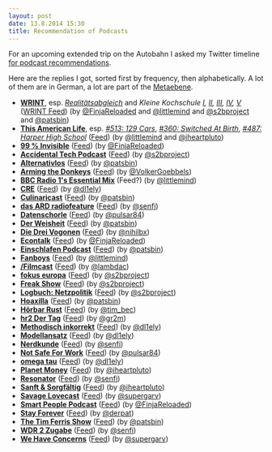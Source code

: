```yaml
---
layout: post
date: 13.8.2014 15:30
title: Recommendation of Podcasts
---
```

For an upcoming extended trip on the Autobahn I asked my Twitter timeline [for podcast recommendations](https://twitter.com/AndiH/status/499509850578370560).

Here are the replies I got, sorted first by frequency, then alphabetically. A lot of them are in German, a lot are part of the [Metaebene](http://metaebene.me/).

* [__WRINT__](http://www.wrint.de/), esp. [_Realitätsabgleich_](http://www.wrint.de/category/realitaetsabgleich/) and _Kleine Kochschule [I](http://www.wrint.de/2014/04/01/wr275-kleine-kochschule/), [II](http://www.wrint.de/2014/05/01/wr286-kleine-kochschule-ii/), [III](http://www.wrint.de/2014/05/22/wr291-kleine-kochschule-iii/), [IV](http://www.wrint.de/2014/06/25/wr304-kleine-kochschule-iv/), [V](http://www.wrint.de/2014/08/06/wr319-kleine-kochschule-v/)_ ([WRINT Feed](http://www.wrint.de/feed/podcast/)) (by [@FinjaReloaded](https://twitter.com/FinjaReloaded/status/499511408976216064) and [@littlemind](https://twitter.com/littlemind/status/499518038501523458) and [@s2bproject](https://twitter.com/s2bproject/status/499543043645931521) and [@patsbin](https://twitter.com/patsbin/status/499573915979907072))
* [__This American Life__](http://www.thisamericanlife.org/), esp. [_#513: 129 Cars_](http://www.thisamericanlife.org/radio-archives/episode/513/129-cars), [_#360: Switched At Birth_](http://www.thisamericanlife.org/radio-archives/episode/360/switched-at-birth), [_#487: Harper High School_](http://www.thisamericanlife.org/radio-archives/episode/487/harper-high-school-part-one) ([Feed](http://feeds.thisamericanlife.org/talpodcast)) (by [@littlemind](https://twitter.com/littlemind/status/499516473279512576) and [@iheartpluto](https://twitter.com/iheartpluto/status/499560453362958336))
* [__99 % Invisible__](http://99percentinvisible.org/) ([Feed](http://feeds.99percentinvisible.org/99percentinvisible)) (by [@FinjaReloaded](https://twitter.com/FinjaReloaded/status/499511408976216064))
* [__Accidental Tech Podcast__](http://atp.fm/) ([Feed](http://atp.fm/episodes?format=rss)) (by [@s2bproject](https://twitter.com/s2bproject/status/499543043645931521))
* [__Alternativlos__](http://alternativlos.org/) ([Feed](http://alternativlos.org/alternativlos.rss)) (by [@patsbin](https://twitter.com/patsbin/status/499551197616156672))
* [__Arming the Donkeys__](http://danariely.com/tag/arming-the-donkeys/) ([Feed](https://deimos.apple.com/WebObjects/Core.woa/Feed/new.duke.edu-dz.6309751656.06309751658)) (by [@VolkerGoebbels](https://twitter.com/VolkerGoebbels/status/506780620731990016))
* [__BBC Radio 1's Essential Mix__](http://www.bbc.co.uk/programmes/b006wkfp) (Feed?) (by [@littlemind](https://twitter.com/littlemind/status/499516473279512576))
* [__CRE__](http://cre.fm/) ([Feed](http://cre.fm/feed/m4a/)) (by [@dl1ely](https://twitter.com/dl1ely/status/499528366329188352))
* [__Culinaricast__](http://www.culinaricast.de/) ([Feed](http://www.culinaricast.de/feed/podcast/)) (by [@patsbin](https://twitter.com/patsbin/status/499551197616156672))
* [__das ARD radiofeature__](http://www.ard.de/home/radio/das_ARD_radiofeature/272100/index.html) ([Feed](http://www.ardmediathek.de/radio/das-ARD-radiofeature/Sendung?documentId=3743362&bcastId=3743362&rss=true)) (by [@senfi](https://twitter.com/senfi/status/499510737845649408))
* [__Datenschorle__](http://datenschorle.de/) ([Feed](http://datenschorle.de/feed)) (by [@pulsar84](https://twitter.com/pulsar84/status/499534666081509377))
* [__Der Weisheit__](http://blog.richter.fm/category/podcast/derweisheit/) ([Feed](http://blog.richter.fm/category/podcast/derweisheit/feed/)) (by [@patsbin](https://twitter.com/patsbin/status/499551197616156672))
* [__Die Drei Vogonen__](http://www.die-drei-vogonen.de/) ([Feed](http://www.die-drei-vogonen.de/feed/mp3/)) (by [@nihilbx](https://twitter.com/nihilbx/status/499515486846328832))
* [__Econtalk__](http://www.econtalk.org/) ([Feed](http://files.libertyfund.org/econtalk/EconTalk.xml)) (by [@FinjaReloaded](https://twitter.com/FinjaReloaded/status/499511408976216064))
* [__Einschlafen Podcast__](http://einschlafen-podcast.de/) ([Feed](http://feeds.feedburner.com/EinschlafenPodcastEnhanced)) (by [@patsbin](https://twitter.com/patsbin/status/499551197616156672))
* [__Fanboys__](http://fanboys.fm/) ([Feed](http://fanboys.fm/episodes.m4a.rss)) (by [@littlemind](https://twitter.com/littlemind/status/499516473279512576))
* [__/Filmcast__](http://www.slashfilm.com/category/features/slashfilmcast/) ([Feed](http://feeds.feedburner.com/filmcast)) (by [@lambdac](https://twitter.com/lambdac/status/499552344045281280))
* [__fokus europa__](http://fokus-europa.de/) ([Feed](http://fokus-europa.de/feed/m4a/)) (by [@s2bproject](https://twitter.com/s2bproject/status/499543043645931521))
* [__Freak Show__](http://freakshow.fm/) ([Feed](http://freakshow.fm/feed/m4a/)) (by [@s2bproject](https://twitter.com/s2bproject/status/499543043645931521))
* [__Logbuch: Netzpolitik__](http://logbuch-netzpolitik.de/) ([Feed](http://logbuch-netzpolitik.de/feed/m4a)) (by [@s2bproject](https://twitter.com/s2bproject/status/499543043645931521))
* [__Hoaxilla__](http://www.hoaxilla.de/) ([Feed](http://www.hoaxilla.de/podcast/hoaxilla.xml)) (by [@patsbin](https://twitter.com/patsbin/status/499551197616156672))
* [__Hörbar Rust__](http://www.radioeins.de/archiv/podcast/hoerbar_rust.html) ([Feed](http://www.radioeins.de/archiv/podcast/hoerbar_rust.feed.podcast.xml)) (by [@tim_bec](https://twitter.com/tim_bec/status/506781572742541313))
* [__hr2 Der Tag__](http://www.hr-online.de/website/radio/hr2/index.jsp?rubrik=6684) ([Feed](http://podcast.hr2.de/derTag/podcast.xml)) (by [@gr2m](https://twitter.com/gr2m/status/499518823280959488))
* [__Methodisch inkorrekt__](http://www.methodisch-inkorrekt.de) ([Feed](http://241568.website.snafu.de/wordpress/?cat=4&feed=rss2)) (by [@dl1ely](https://twitter.com/dl1ely/status/499528366329188352))
* [__Modellansatz__](http://www.math.kit.edu/ianm4/seite/modellansatz/de) ([Feed](http://modellansatz.de/rss/)) (by [@dl1ely](https://twitter.com/dl1ely/status/499528366329188352))
* [__Nerdkunde__](http://nerdkunde.de/) ([Feed](http://nerdkunde.de/episodes.m4a.rss)) (by [@senfi](https://twitter.com/senfi/status/499512389055029250))
* [__Not Safe For Work__](http://not-safe-for-work.de/) ([Feed](http://not-safe-for-work.de/feed/m4a/)) (by [@pulsar84](https://twitter.com/pulsar84/status/499534422878986241))
* [__omega tau__](http://omegataupodcast.net/) ([Feed](http://omegataupodcast.net/category/podcast/feed)) (by [@dl1ely](https://twitter.com/dl1ely/status/499528366329188352))
* [__Planet Money__](http://www.npr.org/blogs/money) ([Feed](http://www.npr.org/templates/rss/podlayer.php?id=93559255)) (by [@iheartpluto](https://twitter.com/iheartpluto/status/499560604534059008))
* [__Resonator__](http://resonator-podcast.de/) ([Feed](https://resonator-podcast.de/?feed=mp3)) (by [@senfi](https://twitter.com/senfi/status/499510737845649408))
* [__Sanft & Sorgfältig__](http://www.radioeins.de/archiv/podcast/zwei_alte_hasen.html) ([Feed](http://www.radioeins.de/archiv/podcast/zwei_alte_hasen.feed.podcast.xml)) (by [@iheartpluto](https://twitter.com/iheartpluto/status/499560729893404672))
* [__Savage Lovecast__](http://www.savagelovecast.com/) ([Feed](http://savagelove.savagelovecast.libsynpro.com/rss)) (by [@supergarv](https://twitter.com/supergarv/status/499572658674360320))
* [__Smart People Podcast__](http://www.smartpeoplepodcast.com/) ([Feed](http://www.smartpeoplepodcast.com/?feed=podcast)) (by [@FinjaReloaded](https://twitter.com/FinjaReloaded/status/499511408976216064))
* [__Stay Forever__](http://www.stayforever.de/) ([Feed](http://kaliban.podspot.de/rss)) (by [@derpat](https://twitter.com/derpat/status/499565788488273920))
* [__The Tim Ferris Show__](http://fourhourworkweek.com/podcast/) ([Feed](http://feeds.feedburner.com/thetimferrissshow)) (by [@patsbin](https://twitter.com/patsbin/status/499551197616156672))
* [__WDR 2 Zugabe__](http://www1.wdr.de/radio/podcasts/wdr2/zugabe150.html) ([Feed](http://www1.wdr.de/radio/podcasts/wdr2/zugabe150.podcast)) (by [@senfi](https://twitter.com/senfi/status/499510737845649408))
* [__We Have Concerns__](http://wehaveconcerns.com/) ([Feed](http://wehaveconcerns.libsyn.com/rss)) (by [@supergarv](https://twitter.com/supergarv/status/499572658674360320))
